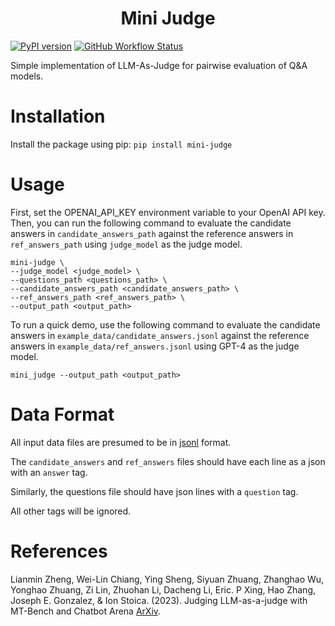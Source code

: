 <h1 align="center">
<span>Mini Judge</span>
</h1>

[![PyPI version](https://badge.fury.io/py/mini-judge.svg)](https://badge.fury.io/py/mini-judge)
<a href="https://github.com/mrcabbage972/mini-judge/actions/workflows/pre-commit.yml">![GitHub Workflow Status](https://img.shields.io/github/actions/workflow/status/mrcabbage972/mini-judge/pre-commit.yml?label=pre-commit)</a>


Simple implementation of LLM-As-Judge for pairwise evaluation of Q&A models.

# Installation
Install the package using pip:
```pip install mini-judge```

# Usage
First, set the OPENAI_API_KEY environment variable to your OpenAI API key.
Then, you can run the following command to evaluate the candidate answers in `candidate_answers_path` against the reference answers in `ref_answers_path` using `judge_model` as the judge model.
```
mini-judge \
--judge_model <judge_model> \
--questions_path <questions_path> \
--candidate_answers_path <candidate_answers_path> \
--ref_answers_path <ref_answers_path> \
--output_path <output_path>
```

To run a quick demo, use the following command to evaluate the candidate answers in `example_data/candidate_answers.jsonl` against the reference answers in `example_data/ref_answers.jsonl` using GPT-4 as the judge model.
```
mini_judge --output_path <output_path>
```
# Data Format
All input data files are presumed to be in [jsonl](https://jsonlines.org/) format.

The `candidate_answers` and `ref_answers` files should have each line as a json with an `answer` tag.

Similarly, the questions file should have json lines with a `question` tag.

All other tags will be ignored.

# References
Lianmin Zheng, Wei-Lin Chiang, Ying Sheng, Siyuan Zhuang, Zhanghao Wu, Yonghao Zhuang, Zi Lin, Zhuohan Li, Dacheng Li, Eric. P Xing, Hao Zhang, Joseph E. Gonzalez, & Ion Stoica. (2023). Judging LLM-as-a-judge with MT-Bench and Chatbot Arena [ArXiv](https://arxiv.org/abs/2306.05685).
